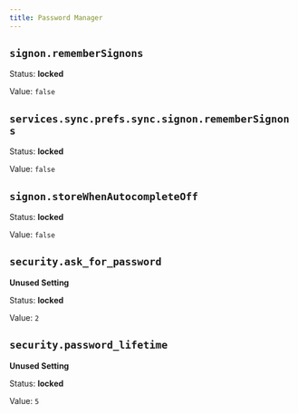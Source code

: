 ```yaml
---
title: Password Manager
---
```



## `signon.rememberSignons`

Status: **locked**

Value: `false`


## `services.sync.prefs.sync.signon.rememberSignons`

Status: **locked**

Value: `false`


## `signon.storeWhenAutocompleteOff`

Status: **locked**

Value: `false`


## `security.ask_for_password`

**Unused Setting**

Status: **locked**

Value: `2`


## `security.password_lifetime`

**Unused Setting**

Status: **locked**

Value: `5`


